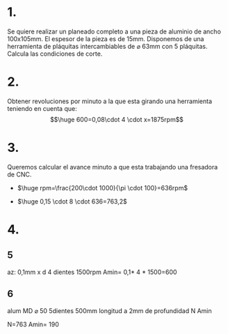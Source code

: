 # 1. 
Se quiere realizar un planeado completo a una pieza de aluminio de ancho 100x105mm. El espesor de la pieza es de 15mm. Disponemos de una herramienta de pláquitas intercambiables de $\varnothing$ 63mm con 5 pláquitas. Calcula las condiciones de corte.




# 2.
Obtener revoluciones por minuto a la que esta girando una herramienta teniendo en cuenta que:
$$\huge 600=0,08\cdot 4 \cdot x=1875rpm$$
# 3.
Queremos calcular el avance minuto a que esta trabajando una fresadora de CNC.
- $\huge rpm=\frac{200\cdot 1000}{\pi \cdot 100}=636rpm$

- $\huge 0,15 \cdot 8 \cdot 636=763,2$
# 4.

## 5
az: 0,1mm x d
4 dientes
1500rpm
Amin= 0,1* 4 * 1500=600

## 6
alum
MD $\varnothing$ 50 5dientes 
500mm longitud a 2mm de profundidad
N
Amin

N=763
Amin= 190